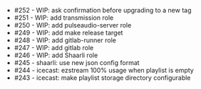 - #252 - WIP: ask confirmation before upgrading to a new tag
- #251 - WIP: add transmission role
- #250 - WIP: add pulseaudio-server role
- #249 - WIP: add make release target
- #248 - WIP: add gitlab-runner role
- #247 - WIP: add gitlab role
- #246 - WIP: add Shaarli role
- #245 - shaarli: use new json config format
- #244 - icecast: ezstream 100% usage when playlist is empty
- #243 - icecast: make playlist storage directory configurable
